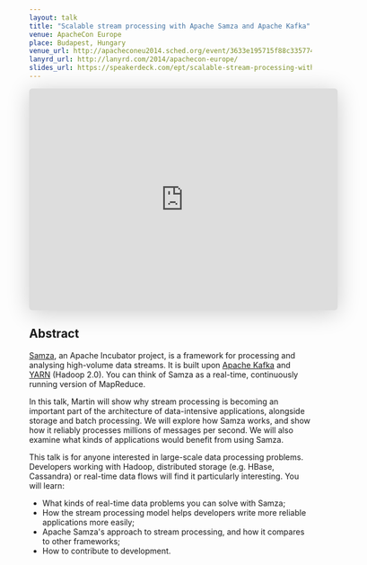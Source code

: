 ```yaml
---
layout: talk
title: "Scalable stream processing with Apache Samza and Apache Kafka"
venue: ApacheCon Europe
place: Budapest, Hungary
venue_url: http://apacheconeu2014.sched.org/event/3633e195715f88c3357749d57b7b3b8c
lanyrd_url: http://lanyrd.com/2014/apachecon-europe/
slides_url: https://speakerdeck.com/ept/scalable-stream-processing-with-apache-kafka-and-apache-samza
---
```


<iframe class="speakerdeck-iframe" frameborder="0" src="https://speakerdeck.com/player/861136005156013261a506fa84ad753a" title="Scalable stream processing with Apache Kafka and Apache Samza" allowfullscreen="true" mozallowfullscreen="true" webkitallowfullscreen="true" style="border: 0px; background: padding-box padding-box rgba(0, 0, 0, 0.1); margin: 0px; padding: 0px; border-radius: 6px; box-shadow: rgba(0, 0, 0, 0.2) 0px 5px 40px; width: 550px; height: 395px;" data-ratio="1.4177215189873418"></iframe>


Abstract
--------

[Samza](http://samza.incubator.apache.org/), an Apache Incubator project, is a framework for
processing and analysing high-volume data streams. It is built upon
[Apache Kafka](http://kafka.apache.org) and
[YARN](http://hadoop.apache.org/docs/current/hadoop-yarn/hadoop-yarn-site/YARN.html) (Hadoop 2.0).
You can think of Samza as a real-time, continuously running version of MapReduce.

In this talk, Martin will show why stream processing is becoming an important part of the
architecture of data-intensive applications, alongside storage and batch processing. We will explore
how Samza works, and show how it reliably processes millions of messages per second.  We will also
examine what kinds of applications would benefit from using Samza.

This talk is for anyone interested in large-scale data processing problems. Developers working with
Hadoop, distributed storage (e.g. HBase, Cassandra) or real-time data flows will find it
particularly interesting. You will learn:

- What kinds of real-time data problems you can solve with Samza;
- How the stream processing model helps developers write more reliable applications more easily;
- Apache Samza's approach to stream processing, and how it compares to other frameworks;
- How to contribute to development.
